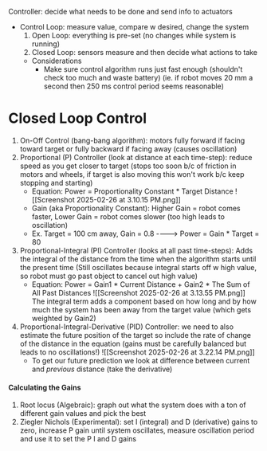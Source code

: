 Controller: decide what needs to be done and send info to actuators
- Control Loop: measure value, compare w desired, change the system
	1. Open Loop: everything is pre-set (no changes while system is running)
	2. Closed Loop: sensors measure and then decide what actions to take
	- Considerations 
		- Make sure control algorithm runs just fast enough (shouldn't check too much and waste battery) 
			(ie. if robot moves 20 mm a second then 250 ms control period seems reasonable)
# Closed Loop Control
1. On-Off Control (bang-bang algorithm): motors fully forward if facing toward target or fully backward if facing away (causes oscillation)
2. Proportional (P) Controller (look at distance at each time-step): reduce speed as you get closer to target (stops too soon b/c of friction in motors and wheels, if target is also moving this won't work b/c keep stopping and starting)
	- Equation:    Power = Proportionality Constant * Target Distance ![[Screenshot 2025-02-26 at 3.10.15 PM.png]]
	- Gain (aka Proportionality Constant): Higher Gain = robot comes faster, Lower Gain = robot comes slower (too high leads to oscillation)
	- Ex. Target = 100 cm away, Gain = 0.8 ----> Power = Gain * Target = 80
3. Proportional-Integral (PI) Controller (looks at all past time-steps): Adds the integral of the distance from the time when the algorithm starts until the present time (Still oscillates because integral starts off w high value, so robot must go past object to cancel out high value)
	- Equation:   Power = Gain1 * Current Distance +  Gain2 * The Sum of All Past Distances ![[Screenshot 2025-02-26 at 3.13.55 PM.png]]
		The integral term adds a component based on how long and by how much the system has been away from the target value (which gets weighted by Gain2) 
4. Proportional-Integral-Derivative (PID) Controller: we need to also estimate the future position of the target so include the rate of change of the distance in the equation (gains must be carefully balanced but leads to no oscillations!) ![[Screenshot 2025-02-26 at 3.22.14 PM.png]]
	- To get our future prediction we look at difference between current and *previous* distance (take the derivative)
#### Calculating the Gains
1. Root locus (Algebraic): graph out what the system does with a ton of different gain values and pick the best
2. Ziegler Nichols (Experimental): set I (integral) and D (derivative) gains to zero, increase P gain until system oscillates, measure oscillation period and use it to set the P I and D gains